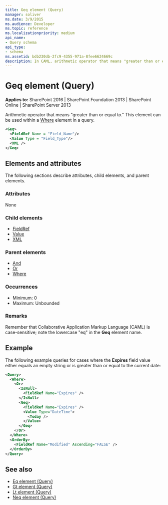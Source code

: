 ```yaml
---
title: Geq element (Query)
manager: soliver
ms.date: 3/9/2015
ms.audience: Developer
ms.topic: reference
ms.localizationpriority: medium
api_name:
- Query schema
api_type:
- schema
ms.assetid: bdb230db-2fc9-4355-971a-8fee6624669c
description: In CAML, arithmetic operator that means "greater than or equal to." This element can be used within a Where element in a query.
---
```


# Geq element (Query)

**Applies to:** SharePoint 2016 | SharePoint Foundation 2013 | SharePoint Online | SharePoint Server 2013

Arithmetic operator that means "greater than or equal to." This element can be used within a [Where](where-element-query.md) element in a query.

```XML
<Geq>
  <FieldRef Name = "Field_Name"/>
  <Value Type = "Field_Type"/>
  <XML />
</Geq>
```

## Elements and attributes

The following sections describe attributes, child elements, and parent elements.

### Attributes

None

### Child elements

- [FieldRef](fieldref-element-query.md)
- [Value](value-element-query.md)
- [XML](xml-element.md)

### Parent elements

- [And](and-element-query.md)
- [Or](or-element-query.md)
- [Where](where-element-query.md)

### Occurrences

- Minimum: 0
- Maximum: Unbounded

### Remarks

Remember that Collaborative Application Markup Language (CAML) is case-sensitive; note the lowercase "eq" in the **Geq** element name.

## Example

The following example queries for cases where the **Expires** field value either equals an empty string or is greater than or equal to the current date:

```XML
<Query>
  <Where>
    <Or>
      <IsNull>
        <FieldRef Name="Expires" />
      </IsNull>
      <Geq>
        <FieldRef Name="Expires" />
        <Value Type="DateTime">
          <Today />
        </Value>
      </Geq>
    </Or>
  </Where>
  <OrderBy>
    <FieldRef Name="Modified" Ascending="FALSE" />
  </OrderBy>
</Query>
```

## See also

- [Eq element (Query)](eq-element-query.md)
- [Gt element (Query)](gt-element-query.md)
- [Lt element (Query)](lt-element-query.md)
- [Neq element (Query)](neq-element-query.md)
